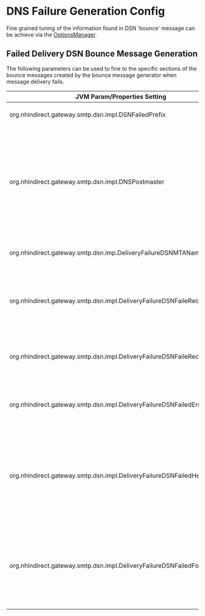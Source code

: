# DNS Failure Generation Config

Fine grained tuning of the information found in DSN 'bounce' message can be achieve via the [OptionsManager](http://api.directproject.info/direct-common/6.0/apidocs/org/nhindirect/common/options/OptionsManager.html).

## Failed Delivery DSN Bounce Message Generation

The following parameters can be used to fine to the specific sections of the bounce messages created by the bounce message generator when message delivery fails.

| JVM Param/Properties Setting | Description |
| --- | --- |
| org.nhindirect.gateway.smtp.dsn.impl.DSNFailedPrefix | The prefix to add to the DSN subject |
| org.nhindirect.gateway.smtp.dsn.impl.DNSPostmaster | The postmaster account name used as the from attribute for DSN messages. The postmaster name will be pre-appended to the domain name of the original sender. Default value is 'postmaster'. |
| org.nhindirect.gateway.smtp.dsn.imp.DeliveryFailureDSNMTAName | The name of the agent creating the DSN message |
| org.nhindirect.gateway.smtp.dsn.impl.DeliveryFailureDSNFaileRecipTitle | Title that goes above the list of failed recipients in the human readable section of the DSN message. |
| org.nhindirect.gateway.smtp.dsn.impl.DeliveryFailureDSNFaileRecipTitle | Title that goes at the top of the human readable section of the DSN message. |
| org.nhindirect.gateway.smtp.dsn.impl.DeliveryFailureDSNFailedErrorMessage | A human readable description of why the message failed to be delivered. |
| org.nhindirect.gateway.smtp.dsn.impl.DeliveryFailureDSNFailedHeader | A message header that appears at the top of the human readable section of the DSN message. This generally used as the message introduction. |
| org.nhindirect.gateway.smtp.dsn.impl.DeliveryFailureDSNFailedFooter	| A footer at the bottom of the human readable section of the DSN message. This is generally used to provide troubleshooting information. |